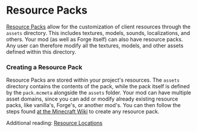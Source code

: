 Resource Packs
==============

[Resource Packs][respack] allow for the customization of client resources through the `assets` directory. This includes textures, models, sounds, localizations, and others. Your mod (as well as Forge itself) can also have resource packs. Any user can therefore modify all the textures, models, and other assets defined within this directory.

### Creating a Resource Pack
Resource Packs are stored within your project's resources. The `assets` directory contains the contents of the pack, while the pack itself is defined by the `pack.mcmeta` alongside the `assets` folder.
Your mod can have multiple asset domains, since you can add or modify already existing resource packs, like vanilla's, Forge's, or another mod's.
You can then follow the steps found [at the Minecraft Wiki][createrespack] to create any resource pack.

Additional reading: [Resource Locations][resourcelocation]

[respack]: https://minecraft.wiki/w/Resource_Pack
[createrespack]: https://minecraft.wiki/w/Tutorials/Creating_a_resource_pack
[resourcelocation]: ../../misc/resourcelocation.md
